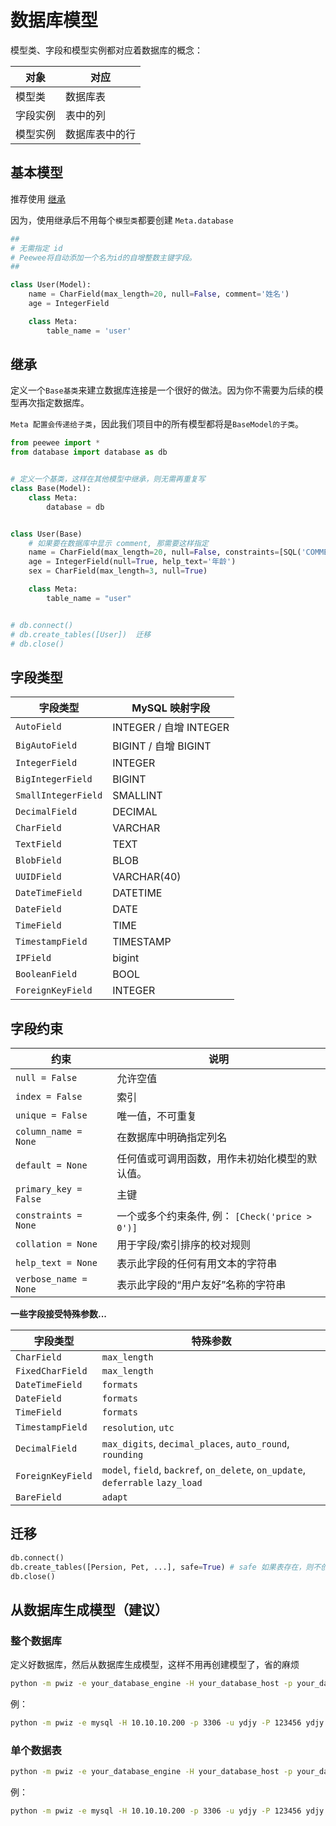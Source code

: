 # 数据库模型



模型类、字段和模型实例都对应着数据库的概念：

| 对象     | 对应           |
| -------- | -------------- |
| 模型类   | 数据库表       |
| 字段实例 | 表中的列       |
| 模型实例 | 数据库表中的行 |



## 基本模型

推荐使用 [继承](#继承)

因为，使用继承后不用每个`模型类`都要创建 `Meta.database`

```python
##
# 无需指定 id
# Peewee将自动添加一个名为id的自增整数主键字段。
##

class User(Model):
    name = CharField(max_length=20, null=False, comment='姓名')
    age = IntegerField

    class Meta:
        table_name = 'user'
```





## 继承

定义一个`Base基类`来建立数据库连接是一个很好的做法。因为你不需要为后续的模型再次指定数据库。

`Meta 配置会传递给子类`，因此我们项目中的所有模型都将是`BaseModel的子类`。



``` python
from peewee import *
from database import database as db


# 定义一个基类，这样在其他模型中继承，则无需再重复写
class Base(Model):
    class Meta:
        database = db


class User(Base)
	# 如果要在数据库中显示 comment, 那需要这样指定
    name = CharField(max_length=20, null=False, constraints=[SQL('COMMENT "姓名"')])
    age = IntegerField(null=True, help_text='年龄')
    sex = CharField(max_length=3, null=True)

    class Meta:
        table_name = "user"


# db.connect()
# db.create_tables([User])	迁移
# db.close()
```





## 字段类型

| 字段类型            | MySQL 映射字段         |
| ------------------- | ---------------------- |
| `AutoField`         | INTEGER / 自增 INTEGER |
| `BigAutoField`      | BIGINT / 自增 BIGINT   |
| `IntegerField`      | INTEGER                |
| `BigIntegerField`   | BIGINT                 |
| `SmallIntegerField` | SMALLINT               |
| `DecimalField`      | DECIMAL                |
| `CharField`         | VARCHAR                |
| `TextField`         | TEXT                   |
| `BlobField`         | BLOB                   |
| `UUIDField`         | VARCHAR(40)            |
| `DateTimeField`     | DATETIME               |
| `DateField`         | DATE                   |
| `TimeField`         | TIME                   |
| `TimestampField`    | TIMESTAMP              |
| `IPField`           | bigint                 |
| `BooleanField`      | BOOL                   |
| `ForeignKeyField`   | INTEGER                |



## 字段约束

| 约束                  | 说明                                            |
| --------------------- | ----------------------------------------------- |
| `null = False`        | 允许空值                                        |
| `index = False`       | 索引                                            |
| `unique = False`      | 唯一值，不可重复                                |
| `column_name = None`  | 在数据库中明确指定列名                          |
| `default = None`      | 任何值或可调用函数，用作未初始化模型的默认值。  |
| `primary_key = False` | 主键                                            |
| `constraints = None`  | 一个或多个约束条件, 例： `[Check('price > 0')]` |
| `collation = None`    | 用于字段/索引排序的校对规则                     |
| `help_text = None`    | 表示此字段的任何有用文本的字符串                |
| `verbose_name = None` | 表示此字段的“用户友好”名称的字符串              |





**一些字段接受特殊参数...**



| 字段类型          | 特殊参数                                                     |
| ----------------- | ------------------------------------------------------------ |
| `CharField`       | `max_length`                                                 |
| `FixedCharField`  | `max_length`                                                 |
| `DateTimeField`   | `formats`                                                    |
| `DateField`       | `formats`                                                    |
| `TimeField`       | `formats`                                                    |
| `TimestampField`  | `resolution`, `utc`                                          |
| `DecimalField`    | `max_digits`, `decimal_places`, `auto_round`, `rounding`     |
| `ForeignKeyField` | `model`, `field`, `backref`, `on_delete`, `on_update`, `deferrable` `lazy_load` |
| `BareField`       | `adapt`                                                      |





## 迁移

``` python
db.connect()
db.create_tables([Persion, Pet, ...], safe=True) # safe 如果表存在，则不创建
db.close()
```







## 从数据库生成模型（建议）



### 整个数据库

定义好数据库，然后从数据库生成模型，这样不用再创建模型了，省的麻烦

``` bash
python -m pwiz -e your_database_engine -H your_database_host -p your_database_port -u your_database_user -P your_database_password your_database_name > models.py
```



例：

``` bash
python -m pwiz -e mysql -H 10.10.10.200 -p 3306 -u ydjy -P 123456 ydjy > models.py 
```



### 单个数据表

``` bash
python -m pwiz -e your_database_engine -H your_database_host -p your_database_port -u your_database_user -P your_database_password your_database_name -t your_table_name > models.py
```

例：

``` bash
python -m pwiz -e mysql -H 10.10.10.200 -p 3306 -u ydjy -P 123456 ydjy -t user > user.py 
```

